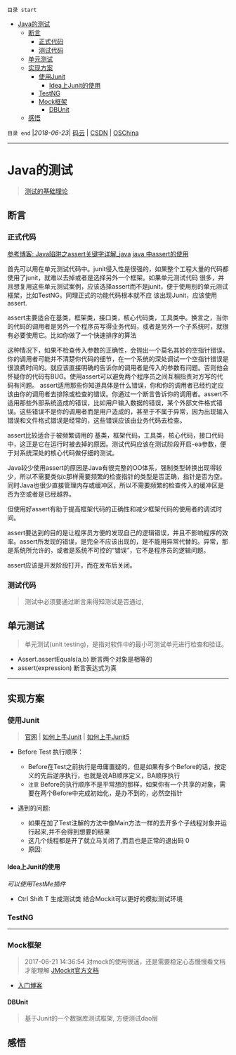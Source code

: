 `目录 start`
 
- [Java的测试](#java的测试)
    - [断言](#断言)
        - [正式代码](#正式代码)
        - [测试代码](#测试代码)
    - [单元测试](#单元测试)
    - [实现方案](#实现方案)
        - [使用Junit](#使用junit)
            - [Idea上Junit的使用](#idea上junit的使用)
        - [TestNG](#testng)
        - [Mock框架](#mock框架)
            - [DBUnit](#dbunit)
    - [感悟](#感悟)

`目录 end` |_2018-06-23_| [码云](https://gitee.com/kcp1104) | [CSDN](http://blog.csdn.net/kcp606) | [OSChina](https://my.oschina.net/kcp1104)
****************************************
# Java的测试
> [测试的基础理论](/Skills/Base/Test.md)

## 断言
### 正式代码
[参考博客: Java陷阱之assert关键字详解_java](https://yq.aliyun.com/ziliao/131292)
[java 中assert的使用](http://www.cnblogs.com/mylove7/articles/3457157.html)

首先可以用在单元测试代码中。junit侵入性是很强的，如果整个工程大量的代码都使用了junit，就难以去掉或者是选择另外一个框架。如果单元测试代码 很多，并且想复用这些单元测试案例，应该选择assert而不是junit，便于使用别的单元测试框架，比如TestNG。同理正式的功能代码根本就不应 该出现Junit，应该使用assert.

assert主要适合在基类，框架类，接口类，核心代码类，工具类中。换言之，当你的代码的调用者是另外一个程序员写得业务代码，或者是另外一个子系统时，就很有必要使用它。比如你做了一个快速排序的算法 

这种情况下，如果不检查传入参数的正确性，会抛出一个莫名其妙的空指针错误。你的调用者可能并不清楚你代码的细节，在一个系统的深处调试一个空指针错误是很浪费时间的。就应该直接明确的告诉你的调用者是传入的参数有问题。否则他会怀疑你的代码有BUG。使用assert可以避免两个程序员之间互相指责对方写的代码有问题。
assert适用那些你知道具体是什么错误，你和你的调用者已经约定应该由你的调用者去排除或检查的错误。你通过一个断言告诉你的调用者。assert不适用那些外部系统造成的错误，比如用户输入数据的错误，某个外部文件格式错误。这些错误不是你的调用者而是用户造成的，甚至于不属于异常，因为出现输入错误和文件格式错误是经常的，这些错误应该由业务代码去检查。

assert比较适合于被频繁调用的 基类，框架代码，工具类，核心代码，接口代码中，这正是它在运行时被去掉的原因。测试代码应该在测试阶段开启-ea参数，便于对系统深处的核心代码做仔细的测试。

Java较少使用assert的原因是Java有很完整的OO体系，强制类型转换出现得较少，所以不需要类似c那样需要频繁的检查指针的类型是否正确，指针是否为空。同时Java也很少直接管理内存或缓冲区，所以不需要频繁的检查传入的缓冲区是否为空或者是已经越界。

但使用好assert有助于提高框架代码的正确性和减少框架代码的使用者的调试时间。

assert要达到的目的是让程序员方便的发现自己的逻辑错误，并且不影响程序的效率。assert所发现的错误，是完全不应该出现的，是不能用异常代替的。异常，那是系统所允许的，或者是系统不可控的“错误”，它不是程序员的逻辑问题。

assert应该是开发阶段打开，而在发布后关闭。

### 测试代码
> 测试中必须要通过断言来得知测试是否通过, 


## 单元测试
> 单元测试(unit testing)，是指对软件中的最小可测试单元进行检查和验证。

- Assert.assertEquals(a,b) 断言两个对象是相等的
- assert(expression) 断言表达式为真

****************
## 实现方案
### 使用Junit
> [官网](https://junit.org/junit4/) | [如何上手Junit](/MyBlog/how-to-use-junit.md) | [如何上手Junit5](/MyBlog/how-to-use-junit5.md)

- Before Test 执行顺序：
    - Before在Test之前执行是毋庸置疑的，但是如果有多个Before的话，按定义的先后逆序执行，也就是说AB顺序定义，BA顺序执行
    - `注意` Before的执行顺序不是平常想的那样，如果你有一个共享的对象，需要在两个Before中完成初始化，是办不到的，必然空指针

- 遇到的问题:
    - 如果在加了Test注解的方法中像Main方法一样的去开多个子线程对象并运行起来,并不会得到想要的结果
    - 这几个线程都是开了就立马关闭了,而且也是正常的退出码 0 
    - 原因:

#### Idea上Junit的使用
_可以使用TestMe插件_
- Ctrl Shift T 生成测试类 结合Mockit可以更好的模拟测试环境

### TestNG


**************
### Mock框架
> 2017-06-21 14:36:54 对mock的使用很迷，还是需要稳定心态慢慢看文档才能理解
> [JMockit官方文档](http://www.vogella.com/tutorials/Mockito/article.html#testing-with-mock-objects)
- [入门博客](http://blog.csdn.net/chjttony/article/details/17838693)

#### DBUnit
> 基于Junit的一个数据库测试框架, 方便测试dao层

## 感悟

